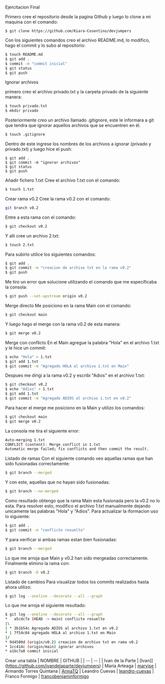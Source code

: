 Ejercitacion Final

Primero cree el repositorio desde la pagina Github y luego lo clone a mi maquina con el comando:
```
$ git clone https://github.com/Kiara-Cosentino/devjumpers
```
Con los siguientes comandos creo el archivo README.md, lo modifico, hago el commit y lo subo al repositorio:
```bash
$ touch README.md
$ git add .
$ commit -m "commit inicial"
$ git status 
$ git push
```
Ignorar archivos

primero creo el archivo privado.txt y la carpeta privado de la siguiente manera:
```bash
$ touch privado.txt
$ mkdir privado
```
Posteriormente creo un archivo llamado .gitignore, este le informara a git que tendra que ignorar aquellos archivos que se encuentren en él. 
```bash
$ touch .gitignore
```
Dentro de este ingrese los nombres de los archivos a ignorar (privado y privado.txt) y luego hice el push:
```
$ git add .
$ git commit -m "ignorar archivos"
$ git status
$ git push
```
Añadir fichero 1.txt
Cree el archivo 1.txt con el comando:
```bash
$ touch 1.txt
```
Crear rama v0.2
Cree la rama v0.2 con el comando:
```bash
git branch v0.2
```
Entre a esta rama con el comando:
```bash
$ git checkout v0.2
```
Y alli cree un archivo 2.txt:
```bash
$ touch 2.txt
```
Para subirlo utilice los siguientes comandos:
```bash
$ git add .
$ git commit -m "creacion de archivo txt en la rama v0.2"
$ git push
```
Me tiro un error que solucione utilizando el comando que me especificaba la consola:
```bash
$ git push --set-upstream origin v0.2
```
Merge directo
Me posiciono en la rama Main con el comando:
```bash
$ git checkout main
```
Y luego hago el merge con la rama v0.2 de esta manera:
```bash 
$ git merge v0.2
```
Merge con conflicto
En el Main agregue la palabra "Hola" en el archivo 1.txt y le hice un commit:
```bash
$ echo "Hola" > 1.txt
$ git add 1.txt
$ git commit -m "Agregado HOLA al archivo 1.txt en Main"
```
Despues me dirigi a la rama v0.2 y escribi "Adios" en el archivo 1.txt:
```bash
$ git checkout v0.2
$ echo "Adios" > 1.txt
$ git add 1.txt
$ git commit -m "Agregado ADIOS al archivo 1.txt en v0.2"
```
Para hacer el merge me posiciono en la Main y utilizo los comandos:
```bash 
$ git checkout main
$ git merge v0.2
```
La consola me tira el siguiente error: 
```bash
Auto-merging 1.txt
CONFLICT (content): Merge conflict in 1.txt
Automatic merge failed; fix conflicts and then commit the result.
```
Listado de ramas
Con el siguiente comando veo aquellas ramas que han sido fusionadas correctamente: 
```bash
$ git branch --merged
```
Y con este, aquellas que no hayan sido fusionadas: 
```bash
$ git branch --no-merged
```
Como resultado obtengo que la rama Main esta fusionada pero la v0.2 no lo esta. 
Para resolver esto, modifico el archivo 1.txt manualmente dejando unicamente las palabras "Hola" y "Adios".
Para actualizar la iformacion uso lo siguiente:
```bash
$ git add .
$ git commit -m "conflicto resuelto" 
```
Y para verificar si ambas ramas estan bien fusionadas:
```bash
$ git branch --merged
``` 
Lo que me arroja que Main y v0.2 han sido mergeadas correctamente. 
Finalmente elimino la rama con:
```bash 
$ git branch -D v0.2
```
Listado de cambios
Para visualizar todos los commits realizados hasta ahora utilizo:
```bash
$ git log --oneline --decorate --all --graph
```
Lo que me arroja el siguiente resultado:
```bash
$ git log --oneline --decorate --all --graph
*   a5cdc7a (HEAD -> main) conflicto resuelto
|\
| * 3b1b54c Agregado ADIOS al archivo 1.txt en v0.2
* | 7f54c04 agregado HOLA al archivo 1.txt en Main
|/
* 9d4580d (origin/v0.2) creacion de archivo txt en rama v0.2
* 1cc414c (origin/main) ignorar archivos
* a1bc7a8 commit inicial
```
Crear una tabla
| NOMBRE | GITHUB |
| -- | -- |
| Ivan de la Parte | [Ivan]](https://github.com/ivandelaparte/devjumpers)
| Maria Arteaga | [maryjse](https://github.com/maryjse)
| Armando Torres Quintana | [ArmaTQ](https://github.com/ArmaTQ)
| Leandro Cuevas | [leandro-cuevas](https://github.com/leandro-cuevas)
| Franco Formigo | [francobenjaminformigo](https://github.com/francobenjaminformigo)